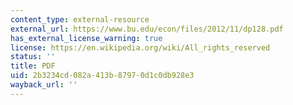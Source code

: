 ```yaml
---
content_type: external-resource
external_url: https://www.bu.edu/econ/files/2012/11/dp128.pdf
has_external_license_warning: true
license: https://en.wikipedia.org/wiki/All_rights_reserved
status: ''
title: PDF
uid: 2b3234cd-082a-413b-8797-0d1c0db928e3
wayback_url: ''
---
```

